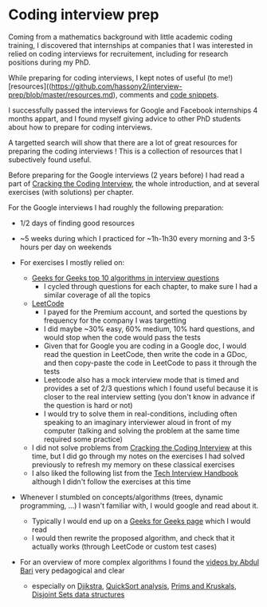 # Coding interview prep

Coming from a mathematics background with little academic coding training,
I discovered that internships at companies that I was interested in relied on coding interviews for recruitement, including for research positions during my PhD.

While preparing for coding interviews, I kept notes of useful (to me!) [resources]((https://github.com/hassony2/interview-prep/blob/master/resources.md), comments and [code snippets](https://github.com/hassony2/interview-prep/blob/master/to-know.md).


I successfully passed the interviews for Google and Facebook internships 4 months appart, and I found myself giving advice to other PhD students
about how to prepare for coding interviews.

A targetted search will show that there are a lot of great resources for preparing the coding interviews ! 
This is a collection of resources that I subectively found useful.

Before preparing for the Google interviews (2 years before) I had read a part of [Cracking the Coding Interview](http://www.crackingthecodinginterview.com/),
the whole introduction, and at several exercises (with solutions) per chapter.

For the Google interviews I had roughly the following preparation:
- 1/2 days of finding good resources
- ~5 weeks during which I practiced for ~1h-1h30 every morning and 3-5 hours per day on weekends

- For exercises I mostly relied on:
    -  [Geeks for Geeks top 10 algorithms in interview questions](https://www.geeksforgeeks.org/top-10-algorithms-in-interview-questions/)
        - I cycled through questions for each chapter, to make sure I had a similar coverage of all the topics
    -  [LeetCode](https://leetcode.com/)
        - I payed for the Premium account, and sorted the questions by frequency for the company I was targetting
        - I did maybe ~30% easy, 60% medium, 10% hard questions, and would stop when the code would pass the tests
        - Given that for Google you are coding in a Google doc, I would read the question in LeetCode, then write the code in a GDoc, and then copy-paste the code in LeetCode to pass it through the tests
        - Leetcode also has a mock interview mode that is timed and provides a set of 2/3 questions which I found useful because it is closer to the real interview setting (you don't know in advance if the question is hard or not)
        - I would try to solve them in real-conditions, including often speaking to an imaginary interviewer aloud in front of my computer (talking and solving the problem at the same time required some practice)
    -  I did not solve problems from [Cracking the Coding Interview](http://www.crackingthecodinginterview.com/) at this time, but I did go through my notes on the exercises I had solved previously to refresh my memory on these classical exercises
    - I also liked the following list from the [Tech Interview Handbook](https://yangshun.github.io/tech-interview-handbook/best-practice-questions) although I didn't follow the exercises at this time
- Whenever I stumbled on concepts/algorithms (trees, dynamic programming, ...) I wasn't familiar with, I would google and read about it.
    - Typically I would end up on a [Geeks for Geeks page](https://www.geeksforgeeks.org/tree-traversals-inorder-preorder-and-postorder/) which I would read
    - I would then rewrite the proposed algorithm, and check that it actually works (through LeetCode or custom test cases)
- For an overview of more complex algorithms I found the [videos by Abdul Bari](https://www.youtube.com/watch?v=0IAPZzGSbME&list=PLDN4rrl48XKpZkf03iYFl-O29szjTrs_O) very pedagogical and clear
    - especially on [Djikstra](https://www.youtube.com/watch?v=XB4MIexjvY0&list=PLDN4rrl48XKpZkf03iYFl-O29szjTrs_O&index=45), [QuickSort analysis](https://www.youtube.com/watch?v=-qOVVRIZzao&list=PLDN4rrl48XKpZkf03iYFl-O29szjTrs_O&index=37), [Prims and Kruskals](https://www.youtube.com/watch?v=4ZlRH0eK-qQ&t=29s), [Disjoint Sets data structures](https://www.youtube.com/watch?v=wU6udHRIkcc&list=PLDN4rrl48XKpZkf03iYFl-O29szjTrs_O&index=17)
    
